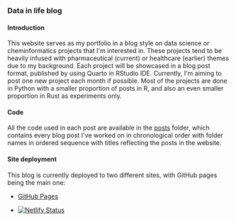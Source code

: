 ### Data in life blog

#### **Introduction**

This website serves as my portfolio in a blog style on data science or cheminformatics projects that I'm interested in. These projects tend to be heavily infused with pharmaceutical (current) or healthcare (earlier) themes due to my background. Each project will be showcased in a blog post format, published by using Quarto in RStudio IDE. Currently, I'm aiming to post one new project each month if possible. Most of the projects are done in Python with a smaller proportion of posts in R, and also an even smaller proportion in Rust as experiments only.

#### **Code**

All the code used in each post are available in the [posts](https://github.com/jhylin/Data_in_life_blog/tree/main/posts) folder, which contains every blog post I've worked on in chronological order with folder names in ordered sequence with titles reflecting the posts in the website.

#### **Site deployment**

This blog is currently deployed to two different sites, with GitHub pages being the main one:

-   [GitHub Pages](https://jhylin.github.io/Data-analytics-and-research-blog/)

-   [![Netlify Status](https://api.netlify.com/api/v1/badges/d3b71cd0-57df-42aa-b0f2-464e901b9359/deploy-status?branch=main)](https://app.netlify.com/sites/jhylin-portfolio/deploys)
